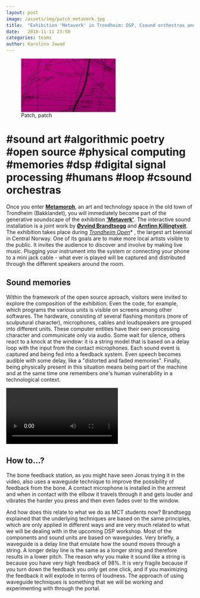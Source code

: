 ```yaml
---
layout: post
image: /assets/img/patch_metaverk.jpg
title:  "Exhibition 'Metaverk' in Trondheim: DSP, Csound orchestras and bone feedback"
date:   2018-11-11 23:50
categories: teams
author: Karolina Jawad 
---
```


<figure>
<img src="/assets/img/patch_metaverk.jpg" alt="patch_patch" width="60%" align="middle"/>
<figcaption>Patch, patch</figcaption>
</figure>

# #sound art #algorithmic poetry #open source #physical computing #memories #dsp #digital signal processing #humans #loop #csound orchestras

Once you enter **<a href="http://metamorf.no//" target="_blank">Metamorph</a>**, an art and technology space in the old town of Trondheim (Bakklandet), you will immediately become part of the generative soundscape of the exhibition **<a href="https://teks.no//" target="_blank">'Metaverk'</a>**.
The interactive sound installation is a joint work by **<a href="https://soundcloud.com/brandtsegg/concert-brkrg-brandtseggratkjedjupvikrockheim-oct-2016" target="_blank">Øyvind Brandtsegg</a>** and **<a href="https://soundcloud.com/swampsupnostrils/swamps-up-nostrils-ultra-bonus" target="_blank">Arnfinn Killingtveit</a>**. The exhibition takes place during *<a href="http://www.trondheimopen.org/om-trondheim-open/" target="_blank">Trondheim Open</a>** , the largest art biennial in Central Norway. One of its goals are to make more local artists visible to the public. It invites the audience to discover and involve by making live music. Plugging your instrument into the system or connecting your phone to a mini jack cable - what ever is played will be captured and distributed through the different speakers around the room.

## Sound memories

Within the framework of the open source aproach, visitors were invited to explore the composition of the exhibition. Even the code, for example, which programs the various units is visible on screens among other softwares. The hardware, consisting of several flashing monitors (more of sculputural character), microphones, cables and loudspeakers are grouped into different units. These computer entities have their own processing character and communicate only via audio. Some wait for silence, others react to a knock at the window: it is a string model that is based on a delay loop with the input from the contact microphones. Each sound event is captured and being fed into a feedback system. Even speech becomes audible with some delay, like a "distorted and faded memories". Finally, being physically present in this situation means being part of the machine and at the same time one remembers one's human vulnerability in a technological context.

<video controls>
  <source src="/assets/video/video_exhbtn_2_1.mp4" type="video/mp4" width="65%">
Your browser does not support the video tag.
</video>

## How to...?

The bone feedback station, as you might have seen Jonas trying it in the video, also uses a waveguide technique to improve the possibility of feedback from the bone. A contact microphone is installed in the armrest and when in contact with the ellbow it travels through it and gets louder and vibrates the harder you press and then even fades over to the window.

And how does this relate to what we do as MCT students now? Brandtsegg explained that the underlying techniques are based on the same principles, which are only applied in different ways and are very much related to what we will be dealing with in the upcoming DSP workshop. Most of the components and sound units are based on waveguides. Very briefly, a waveguide is a delay line that emulate how the sound moves through a string. A longer delay line is the same as a longer string and therefore results in a lower pitch. The reason why you make it sound like a string is because you have very high feedback of 98%. It is very fragile because if you turn down the feedback you only get one click, and if you maximizing the feedback it will explode in terms of loudness. The approach of using waveguide techniques is something that we will be working and experimenting with through the portal.
